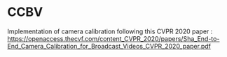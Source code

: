 # CCBV
Implementation of camera calibration following this CVPR 2020 paper : https://openaccess.thecvf.com/content_CVPR_2020/papers/Sha_End-to-End_Camera_Calibration_for_Broadcast_Videos_CVPR_2020_paper.pdf 
